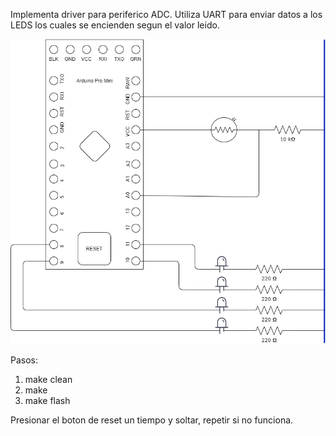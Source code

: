 Implementa driver para periferico ADC.
Utiliza UART para enviar datos a los LEDS
los cuales se encienden segun el valor leido.

![ADC](adc.png)

Pasos:

1. make clean
2. make
3. make flash

Presionar el boton de reset un tiempo y soltar,
repetir si no funciona.
